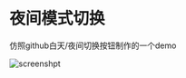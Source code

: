 # 夜间模式切换
仿照github白天/夜间切换按钮制作的一个demo

![screenshpt](https://static.tomluvjerry.cn/files/lhyUnited/59bd5c41b387a31ea2797bd611a10e7c.png)